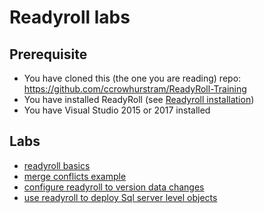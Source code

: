 # Readyroll labs

## Prerequisite

* You have cloned this (the one you are reading) repo: https://github.com/ccrowhurstram/ReadyRoll-Training
* You have installed ReadyRoll (see [Readyroll installation](../../README.md))
* You have Visual Studio 2015 or 2017 installed

## Labs

* [readyroll basics](basics-example.md)
* [merge conflicts example](merge-conflicts-example.md)
* [configure readyroll to version data changes](configure-data-example.md)
* [use readyroll to deploy Sql server level objects](server-level-objects-example.md)
